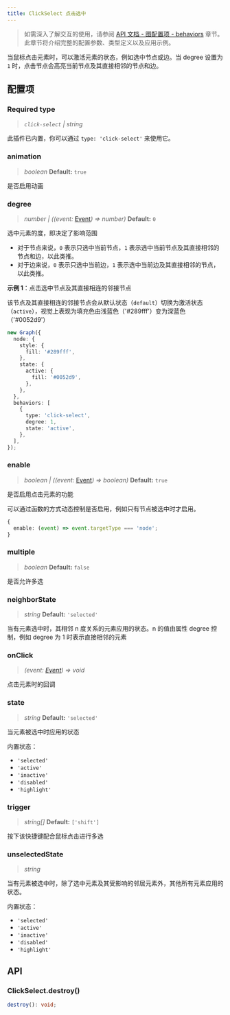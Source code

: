 ```yaml
---
title: ClickSelect 点击选中
---
```


> 如需深入了解交互的使用，请参阅 [API 文档 - 图配置项 - behaviors](/api/graph/option#behaviors) 章节。此章节将介绍完整的配置参数、类型定义以及应用示例。

当鼠标点击元素时，可以激活元素的状态，例如选中节点或边。当 degree 设置为 `1` 时，点击节点会高亮当前节点及其直接相邻的节点和边。

## 配置项

### <Badge type="success">Required</Badge> type

> _`click-select` \| string_

此插件已内置，你可以通过 `type: 'click-select'` 来使用它。

### animation

> _boolean_ **Default:** `true`

是否启用动画

### degree

> _number \| ((event:_ [Event](/manual/graph-api/event#事件对象属性)_) => number)_ **Default:** `0`

选中元素的度，即决定了影响范围

- 对于节点来说，`0` 表示只选中当前节点，`1` 表示选中当前节点及其直接相邻的节点和边，以此类推。
- 对于边来说，`0` 表示只选中当前边，`1` 表示选中当前边及其直接相邻的节点，以此类推。

**示例 1**：点击选中节点及其直接相连的邻接节点

该节点及其直接相连的邻接节点会从默认状态（`default`）切换为激活状态（`active`），视觉上表现为填充色由浅蓝色（'#289fff'）变为深蓝色（'#0052d9'）

```typescript
new Graph({
  node: {
    style: {
      fill: '#289fff',
    },
    state: {
      active: {
        fill: '#0052d9',
      },
    },
  },
  behaviors: [
    {
      type: 'click-select',
      degree: 1,
      state: 'active',
    },
  ],
});
```

### enable

> _boolean \| ((event:_ [Event](/manual/graph-api/event#事件对象属性)_) => boolean)_ **Default:** `true`

是否启用点击元素的功能

可以通过函数的方式动态控制是否启用，例如只有节点被选中时才启用。

```typescript
{
  enable: (event) => event.targetType === 'node';
}
```

### multiple

> _boolean_ **Default:** `false`

是否允许多选

### neighborState

> _string_ **Default:** `'selected'`

当有元素选中时，其相邻 n 度关系的元素应用的状态。n 的值由属性 degree 控制，例如 degree 为 1 时表示直接相邻的元素

### onClick

> _(event: [Event](/manual/graph-api/event#事件对象属性)) => void_

点击元素时的回调

### state

> _string_ **Default:** `'selected'`

当元素被选中时应用的状态

内置状态：

- `'selected'`
- `'active'`
- `'inactive'`
- `'disabled'`
- `'highlight'`

### trigger

> _string[]_ **Default:** `['shift']`

按下该快捷键配合鼠标点击进行多选

### unselectedState

> _string_

当有元素被选中时，除了选中元素及其受影响的邻居元素外，其他所有元素应用的状态。

内置状态：

- `'selected'`
- `'active'`
- `'inactive'`
- `'disabled'`
- `'highlight'`

## API

### ClickSelect.destroy()

```typescript
destroy(): void;
```
